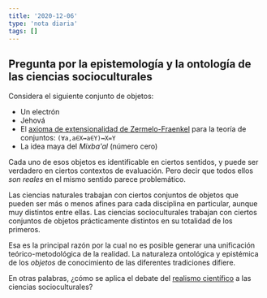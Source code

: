 ```yaml
---
title: '2020-12-06'
type: 'nota diaria'
tags: []
---
```


## Pregunta por la epistemología y la ontología de las ciencias socioculturales

Considera el siguiente conjunto de objetos:

- Un electrón
- Jehová
- El [axioma de extensionalidad de Zermelo-Fraenkel](https://es.wikipedia.org/wiki/Axiomas_de_Zermelo-Fraenkel#El_axioma_de_extensionalidad) para la teoría de conjuntos: `(∀a,a∈X↔a∈Y)↔X=Y`
- La idea maya del *Mixba'al* (número cero)

Cada uno de esos objetos es identificable en ciertos sentidos, y puede ser verdadero en ciertos contextos de evaluación. Pero decir que todos ellos *son reales* en el mismo sentido parece problemático.

Las ciencias naturales trabajan con ciertos conjuntos de objetos que pueden ser más o menos afines para cada disciplina en particular, aunque muy distintos entre ellas. Las ciencias socioculturales trabajan con ciertos conjuntos de objetos prácticamente distintos en su totalidad de los primeros.

Esa es la principal razón por la cual no es posible generar una unificación teórico-metodológica de la realidad. La naturaleza ontológica y epistémica de los *objetos* de conocimiento de las diferentes tradiciones difiere.

En otras palabras, ¿cómo se aplica el debate del [realismo científico](https://plato.stanford.edu/entries/scientific-realism/) a las ciencias socioculturales?